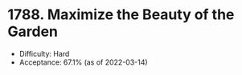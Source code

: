 # 1788. Maximize the Beauty of the Garden
- Difficulty: Hard
- Acceptance: 67.1% (as of 2022-03-14)
